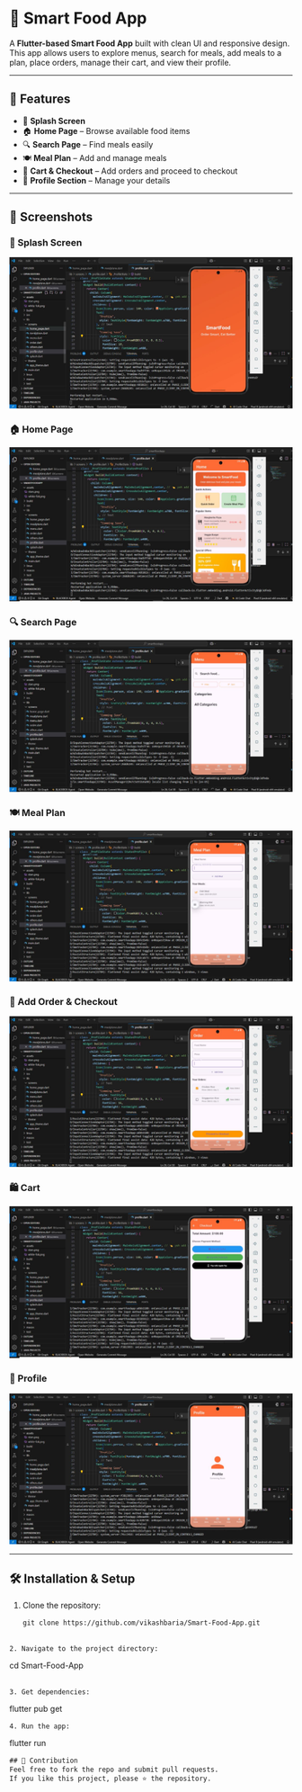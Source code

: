 # 🍴 Smart Food App

A **Flutter-based Smart Food App** built with clean UI and responsive design.  
This app allows users to explore menus, search for meals, add meals to a plan, place orders, manage their cart, and view their profile.

---

## 🚀 Features

- 📱 **Splash Screen**  
- 🏠 **Home Page** – Browse available food items  
- 🔍 **Search Page** – Find meals easily  
- 🍽️ **Meal Plan** – Add and manage meals  
- 🛒 **Cart & Checkout** – Add orders and proceed to checkout  
- 👤 **Profile Section** – Manage your details  

---

## 📸 Screenshots

### 🔑 Splash Screen
![Splash Screen](https://raw.githubusercontent.com/vikashbaria/Smart-Food-App/refs/heads/main/Splashscreen.JPG)

### 🏠 Home Page
![Home Page](https://raw.githubusercontent.com/vikashbaria/Smart-Food-App/refs/heads/main/home.JPG)

### 🔍 Search Page
![Search Page](https://github.com/vikashbaria/Smart-Food-App/blob/main/searchfood.JPG)

### 🍽️ Meal Plan
![Meal Plan](https://raw.githubusercontent.com/vikashbaria/Smart-Food-App/refs/heads/main/meal_add_and_show.JPG)

### 🛒 Add Order & Checkout
![Order & Checkout](https://raw.githubusercontent.com/vikashbaria/Smart-Food-App/refs/heads/main/orde_and_checkout.JPG)

### 🛍️ Cart
![Cart](https://raw.githubusercontent.com/vikashbaria/Smart-Food-App/refs/heads/main/checkout.JPG)

### 👤 Profile
![Profile](https://raw.githubusercontent.com/vikashbaria/Smart-Food-App/refs/heads/main/profile.JPG)

---

## 🛠️ Installation & Setup

1. Clone the repository:
   ```
   git clone https://github.com/vikashbaria/Smart-Food-App.git
```

2. Navigate to the project directory:
```
cd Smart-Food-App
```

3. Get dependencies:
```
flutter pub get
```
4. Run the app:
```
flutter run

```
## 🤝 Contribution
Feel free to fork the repo and submit pull requests.
If you like this project, please ⭐ the repository.